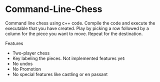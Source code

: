 # Command-Line-Chess

Command line chess using c++ code. 
Compile the code and execute the executable that you have created.
Play by picking a row followed by a column for the piece you want to move.
Repeat for the destination.

Features
- Two-player chess
- Key labeling the pieces.
Not implemented features yet:
- No undos
- No Promotion
- No special features like castling or en passant
   
